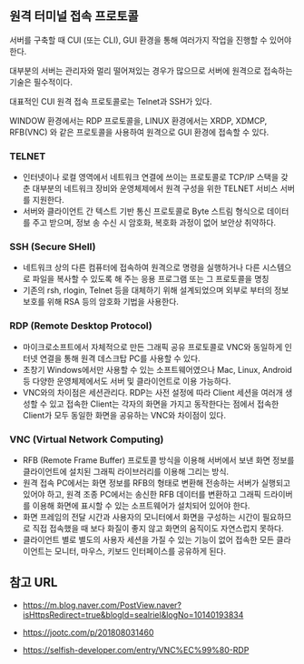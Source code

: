 ## 원격 터미널 접속 프로토콜



서버를 구축할 때 CUI (또는 CLI), GUI 환경을 통해 여러가지 작업을 진행할 수 있어야 한다.

대부분의 서버는 관리자와 멀리 떨어져있는 경우가 많으므로 서버에 원격으로 접속하는 기술은 필수적이다.

대표적인 CUI 원격 접속 프로토콜로는 Telnet과 SSH가 있다.

WINDOW 환경에서는 RDP 프로토콜을, LINUX 환경에서는 XRDP, XDMCP, RFB(VNC) 와 같은 프로토콜을 사용하여 원격으로 GUI 환경에 접속할 수 있다.



### TELNET

- 인터넷이나 로컬 영역에서 네트워크 연결에 쓰이는 프로토콜로 TCP/IP 스택을 갖춘 대부분의 네트워크 장비와 운영체제에서 원격 구성을 위한 TELNET 서비스 서버를 지원한다.
- 서버와 클라이언트 간 텍스트 기반 통신 프로토콜로 Byte 스트림 형식으로 데이터를 주고 받으며, 정보 송 수신 시 암호화, 복호화 과정이 없어 보안상 취약하다.



### SSH (Secure SHell)

- 네트워크 상의 다른 컴퓨터에 접속하여 원격으로 명령을 실행하거나 다른 시스템으로 파일을 복사할 수 있도록 해 주는 응용 프로그램 또는 그 프로토콜을 명칭
- 기존의 rsh, rlogin, Telnet 등을 대체하기 위해 설계되었으며 외부로 부터의 정보 보호를 위해 RSA 등의 암호화 기법을 사용한다.



### RDP (Remote Desktop Protocol)

- 마이크로소프트에서 자체적으로 만든 그래픽 공유 프로토콜로 VNC와 동일하게 인터넷 연결을 통해 원격 데스크탑 PC를 사용할 수 있다.
- 초창기 Windows에서만 사용할 수 있는 소프트웨어였으나 Mac, Linux, Android 등 다양한 운영체제에서도 서버 및 클라이언트로 이용 가능하다.
- VNC와의 차이점은 세션관리다. RDP는 사전 설정에 따라 Client 세션을 여러개 생성할 수 있고 접속한 Client는 각자의 화면을 가지고 동작한다는 점에서 접속한 Client가 모두 동일한 화면을 공유하는 VNC와 차이점이 있다.



### VNC (Virtual Network Computing)

- RFB (Remote Frame Buffer) 프로토콜 방식을 이용해 서버에서 보낸 화면 정보를 클라이언트에 설치된 그래픽 라이브러리를 이용해 그리는 방식.
- 원격 접속 PC에서는 화면 정보를 RFB의 형태로 변환해 전송하는 서버가 실행되고 있어야 하고, 원격 조종 PC에서는 송신한 RFB 데이터를 변환하고 그래픽 드라이버를 이용해 화면에 표시할 수 있는 소프트웨어가 설치되어 있어야 한다.
- 화면 프레임의 전달 시간과 사용자의 모니터에서 화면을 구성하는 시간이 필요하므로 직접 접속했을 때 보다 화질이 좋지 않고 화면의 움직이도 자연스럽지 못하다.
- 클라이언트 별로 별도의 사용자 세션을 가질 수 있는 기능이 없어 접속한 모든 클라이언트는 모니터, 마우스, 키보드 인터페이스를 공유하게 된다.



## 참고 URL

- https://m.blog.naver.com/PostView.naver?isHttpsRedirect=true&blogId=sealriel&logNo=10140193834

- https://jootc.com/p/201808031460

- https://selfish-developer.com/entry/VNC%EC%99%80-RDP
